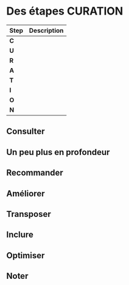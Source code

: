 # Des étapes CURATION

Step     | Description
---------| -------------
**C**    | 
**U**    | 
**R**    | 
**A**    | 
**T**    | 
**I**    | 
**O**    | 
**N**    | 

## Consulter

## Un peu plus en profondeur

## Recommander

## Améliorer

## Transposer

## Inclure

## Optimiser

## Noter
